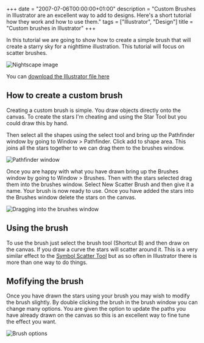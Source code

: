 +++
date = "2007-07-06T00:00:00+01:00"
description = "Custom Brushes in Illustrator are an excellent way to add to designs. Here's a short tutorial how they work and how to use them."
tags = ["Illustrator", "Design"]
title = "Custom brushes in Illustrator"
+++

In this tutorial we are going to show how to create a simple brush that will
create a starry sky for a nighttime illustration. This tutorial will focus on
scatter brushes.

![Nightscape image][1]

You can [download the Illustrator file here][2]

## How to create a custom brush

Creating a custom brush is simple. You draw objects directly onto the canvas. To
create the stars I'm cheating and using the Star Tool but you could draw this by
hand.

Then select all the shapes using the select tool and bring up the Pathfinder
window by going to Window > Pathfinder. Click add to shape area. This joins all
the stars together to we can drag them to the brushes window.

![Pathfinder window][3]

Once you are happy with what you have drawn bring up the Brushes window by going
to Window > Brushes. Then with the stars selected drag them into the brushes
window. Select New Scatter Brush and then give it a name. Your brush is now
ready to use. Once you have added the stars into the Brushes window delete the
stars on the canvas.

![Dragging into the brushes window][4]

## Using the brush

To use the brush just select the brush tool (Shortcut B) and then draw on the
canvas. If you draw a curve the stars will scatter around it. This is a very
similar effect to the [Symbol Scatter Tool][5] but as so often in Illustrator
there is more than one way to do things.

## Mofifying the brush

Once you have drawn the stars using your brush you may wish to modify the brush
slightly. By double clicking the brush in the brush window you can change many
options. You are given the option to update the paths you have already drawn on
the canvas so this is an excellent way to fine tune the effect you want.

![Brush options][6]

[1]: /images/articles/nightscape.webp
[2]: http://cdn.shapeshed.com/downloads/custom_brushes.ai
[3]: /images/articles/brushes_pathfinder.webp
[4]: /images/articles/brushes_window.webp
[5]: /smarter_illustrator_with_symbols/
[6]: /images/articles/brushes_options.webp

